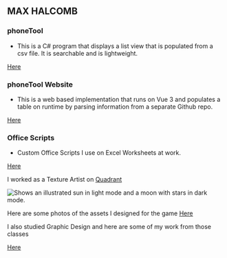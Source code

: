 ## MAX HALCOMB

### phoneTool  
  - This is a C# program that displays a list view that is populated from a csv file. It is searchable and is lightweight.

  [Here](https://github.com/dirtydanisreal/phoneTool)


### phoneTool Website
  - This is a web based implementation that runs on Vue 3 and populates a table on runtime by parsing information from a separate Github repo.

  [Here](https://github.com/dirtydanisreal/dirtydanisreal.github.io)


### Office Scripts
  - Custom Office Scripts I use on Excel Worksheets at work.

  [Here](https://github.com/dirtydanisreal/OfficeScripts)


I worked as a Texture Artist on [Quadrant](https://store.steampowered.com/app/365320/Quadrant/)


<picture>
  <source media="(prefers-color-scheme: dark)" srcset="https://shared.fastly.steamstatic.com/store_item_assets/steam/apps/365320/header.jpg">
  <source media="(prefers-color-scheme: light)" srcset="https://shared.fastly.steamstatic.com/store_item_assets/steam/apps/365320/header.jpg">
  <img alt="Shows an illustrated sun in light mode and a moon with stars in dark mode." src="https://shared.fastly.steamstatic.com/store_item_assets/steam/apps/365320/header.jpg?t=1484599110">
</picture>



Here are some photos of the assets I designed for the game [Here](https://flic.kr/s/aHBqjC5NFR)

I also studied Graphic Design and here are some of my work from those classes 

[Here](https://flic.kr/s/aHBqjC5NFL)
<!--
**dirtydanisreal/dirtydanisreal** is a ✨ _special_ ✨ repository because its `README.md` (this file) appears on your GitHub profile.

Here are some ideas to get you started:

- 🔭 I’m currently working on ...
- 🌱 I’m currently learning ...
- 👯 I’m looking to collaborate on ...
- 🤔 I’m looking for help with ...
- 💬 Ask me about ...
- 📫 How to reach me: ...
- 😄 Pronouns: ...
- ⚡ Fun fact: ...
-->
